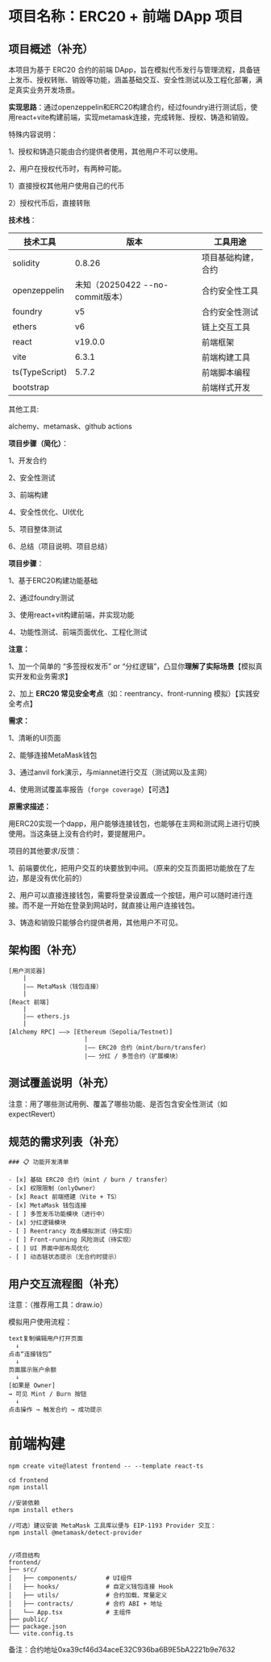# 项目名称：ERC20 + 前端 DApp 项目

## 项目概述（补充）

本项目为基于 ERC20 合约的前端 DApp，旨在模拟代币发行与管理流程，具备链上发币、授权转账、销毁等功能，涵盖基础交互、安全性测试以及工程化部署，满足真实业务开发场景。

**实现思路**：通过openzeppelin和ERC20构建合约，经过foundry进行测试后，使用react+vite构建前端，实现metamask连接，完成转账、授权、铸造和销毁。

特殊内容说明：

1、授权和铸造只能由合约提供者使用，其他用户不可以使用。

2、用户在授权代币时，有两种可能。

1）直接授权其他用户使用自己的代币

2）授权代币后，直接转账

**技术栈**：

| 技术工具       | 版本                             | 工具用途           |
| -------------- | -------------------------------- | ------------------ |
| solidity       | 0.8.26                           | 项目基础构建，合约 |
| openzeppelin   | 未知（20250422 --no-commit版本） | 合约安全性工具     |
| foundry        | v5                               | 合约安全性测试     |
| ethers         | v6                               | 链上交互工具       |
| react          | v19.0.0                          | 前端框架           |
| vite           | 6.3.1                            | 前端构建工具       |
| ts(TypeScript) | 5.7.2                            | 前端脚本编程       |
| bootstrap      |                                  | 前端样式开发       |

其他工具:

alchemy、metamask、github actions

**项目步骤（简化）**：

1、开发合约

2、安全性测试

3、前端构建

4、安全性优化、UI优化

5、项目整体测试

6、总结（项目说明、项目总结）

**项目步骤**：

1、基于ERC20构建功能基础

2、通过foundry测试

3、使用react+vit构建前端，并实现功能

4、功能性测试、前端页面优化、工程化测试

**注意：**

1、加一个简单的 “多签授权发币” or “分红逻辑”，凸显你**理解了实际场景**【模拟真实开发和业务需求】

2、加上 **ERC20 常见安全考点**（如：reentrancy、front-running 模拟）【实践安全考点】

**需求：**

1、清晰的UI页面

2、能够连接MetaMask钱包

3、通过anvil fork演示，与miannet进行交互（测试网以及主网）

4、使用测试覆盖率报告（`forge coverage`）【可选】

**原需求描述：**

用ERC20实现一个dapp，用户能够连接钱包，也能够在主网和测试网上进行切换使用。当这条链上没有合约时，要提醒用户。

项目的其他要求/反馈：

1、前端要优化，把用户交互的块要放到中间。（原来的交互页面把功能放在了左边，那是没有优化前的）

2、用户可以直接连接钱包，需要将登录设置成一个按钮，用户可以随时进行连接。而不是一开始在登录到网站时，就直接让用户连接钱包。

3、铸造和销毁只能够合约提供者用，其他用户不可见。

## 架构图（补充）

```
[用户浏览器]
    |
    |—— MetaMask（钱包连接）
    |
[React 前端]
    |
    |—— ethers.js
    |
[Alchemy RPC] ——> [Ethereum（Sepolia/Testnet）]
                     |
                     |—— ERC20 合约（mint/burn/transfer）
                     |—— 分红 / 多签合约（扩展模块）

```

## 测试覆盖说明（补充）

注意：用了哪些测试用例、覆盖了哪些功能、是否包含安全性测试（如 expectRevert）

## **规范的需求列表（补充）**

```
### 📋 功能开发清单

- [x] 基础 ERC20 合约（mint / burn / transfer）
- [x] 权限限制（onlyOwner）
- [x] React 前端搭建（Vite + TS）
- [x] MetaMask 钱包连接
- [ ] 多签发币功能模块（进行中）
- [x] 分红逻辑模块
- [ ] Reentrancy 攻击模拟测试（待实现）
- [ ] Front-running 风险测试（待实现）
- [ ] UI 界面中部布局优化
- [ ] 动态链状态提示（无合约时提示）
```

## 用户交互流程图（补充）

注意：（推荐用工具：draw.io）

模拟用户使用流程：

```
text复制编辑用户打开页面
  ↓
点击“连接钱包”
  ↓
页面展示账户余额
  ↓
[如果是 Owner]
→ 可见 Mint / Burn 按钮
  ↓
点击操作 → 触发合约 → 成功提示
```





# 前端构建

```
npm create vite@latest frontend -- --template react-ts

cd frontend
npm install

//安装依赖
npm install ethers

//可选）建议安装 MetaMask 工具库以便与 EIP-1193 Provider 交互：
npm install @metamask/detect-provider


//项目结构
frontend/
├── src/
│   ├── components/        # UI组件
│   ├── hooks/             # 自定义钱包连接 Hook
│   ├── utils/             # 合约加载、常量定义
│   ├── contracts/         # 合约 ABI + 地址
│   └── App.tsx            # 主组件
├── public/
├── package.json
└── vite.config.ts

```

备注：合约地址0xa39cf46d34aceE32C936ba6B9E5bA2221b9e7632

